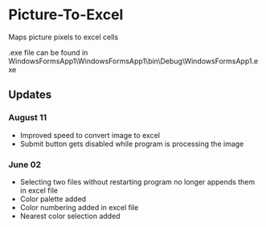 # Picture-To-Excel
Maps picture pixels to excel cells

.exe file can be found in WindowsFormsApp1\WindowsFormsApp1\bin\Debug\WindowsFormsApp1.exe

## Updates

### August 11
- Improved speed to convert image to excel
- Submit button gets disabled while program is processing the image

### June 02
- Selecting two files without restarting program no longer appends them in excel file
- Color palette added
- Color numbering added in excel file
- Nearest color selection added
